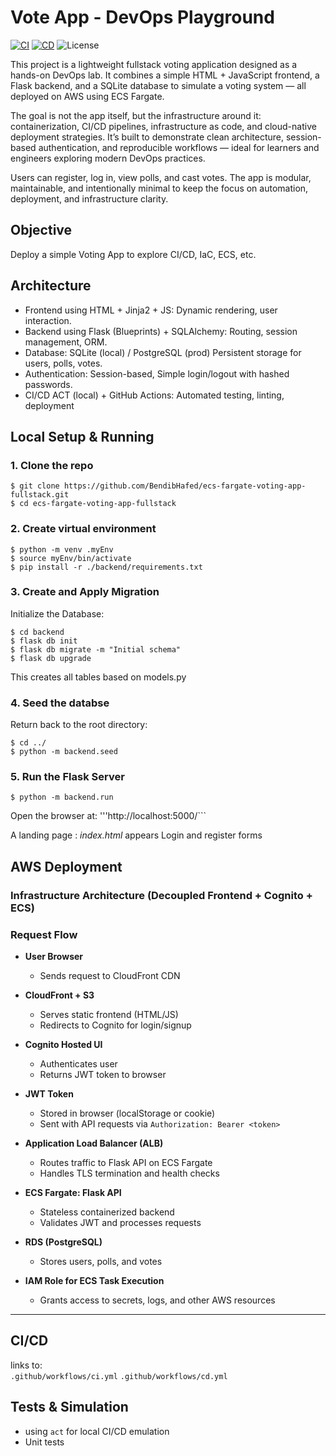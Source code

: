 # Vote App - DevOps Playground
[![CI](https://github.com/BendibHafed/ecs-fargate-voting-app-fullstack/actions/workflows/ci.yaml/badge.svg)](https://github.com/BendibHafed/ecs-fargate-voting-app-fullstack/actions/workflows/ci.yaml)
[![CD](https://github.com/BendibHafed/ecs-fargate-voting-app-fullstack/actions/workflows/cd.yaml/badge.svg)](https://github.com/BendibHafed/ecs-fargate-voting-app-fullstack/actions/workflows/cd.yaml)
![License](https://img.shields.io/github/license/BendibHafed/ecs-fargate-voting-app-fullstack)

This project is a lightweight fullstack voting application designed as a hands-on DevOps lab. It combines a simple HTML + JavaScript frontend, a Flask backend, and a SQLite database to simulate a voting system — all deployed on AWS using ECS Fargate.

The goal is not the app itself, but the infrastructure around it: containerization, CI/CD pipelines, infrastructure as code, and cloud-native deployment strategies. It’s built to demonstrate clean architecture, session-based authentication, and reproducible workflows — ideal for learners and engineers exploring modern DevOps practices.

Users can register, log in, view polls, and cast votes. The app is modular, maintainable, and intentionally minimal to keep the focus on automation, deployment, and infrastructure clarity.

## Objective
Deploy a simple Voting App to explore CI/CD, IaC, ECS, etc.

## Architecture
- Frontend using HTML + Jinja2 + JS: Dynamic rendering, user interaction.
- Backend using Flask (Blueprints) + SQLAlchemy: Routing, session management, ORM.
- Database:	SQLite (local) / PostgreSQL (prod)	Persistent storage for users, polls, votes.
- Authentication: Session-based, Simple login/logout with hashed passwords.
- CI/CD	ACT (local) + GitHub Actions: Automated testing, linting, deployment

## Local Setup & Running
### 1. Clone the repo
```
$ git clone https://github.com/BendibHafed/ecs-fargate-voting-app-fullstack.git
$ cd ecs-fargate-voting-app-fullstack
```
### 2. Create virtual environment
```
$ python -m venv .myEnv
$ source myEnv/bin/activate
$ pip install -r ./backend/requirements.txt
```
### 3. Create and Apply Migration
Initialize the Database:
```
$ cd backend
$ flask db init
$ flask db migrate -m "Initial schema"
$ flask db upgrade
```
This creates all tables based on models.py
### 4. Seed the databse
Return back to the root directory:
```
$ cd ../
$ python -m backend.seed
```
### 5. Run the Flask Server
```
$ python -m backend.run
```
Open the browser at:
'''http://localhost:5000/```

A landing page : <i>index.html</i> appears
Login and register forms
## AWS Deployment
### Infrastructure Architecture (Decoupled Frontend + Cognito + ECS)

###  Request Flow

- **User Browser**
  - Sends request to CloudFront CDN

- **CloudFront + S3**
  - Serves static frontend (HTML/JS)
  - Redirects to Cognito for login/signup

- **Cognito Hosted UI**
  - Authenticates user
  - Returns JWT token to browser

- **JWT Token**
  - Stored in browser (localStorage or cookie)
  - Sent with API requests via `Authorization: Bearer <token>`

- **Application Load Balancer (ALB)**
  - Routes traffic to Flask API on ECS Fargate
  - Handles TLS termination and health checks

- **ECS Fargate: Flask API**
  - Stateless containerized backend
  - Validates JWT and processes requests

- **RDS (PostgreSQL)**
  - Stores users, polls, and votes

- **IAM Role for ECS Task Execution**
  - Grants access to secrets, logs, and other AWS resources

---

## CI/CD
links to: <br>
`.github/workflows/ci.yml`
`.github/workflows/cd.yml`

## Tests & Simulation
- using `act` for local CI/CD emulation
- Unit tests

